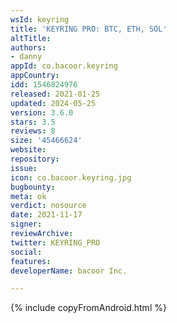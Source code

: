 ```yaml
---
wsId: keyring
title: 'KEYRING PRO: BTC, ETH, SOL'
altTitle: 
authors:
- danny
appId: co.bacoor.keyring
appCountry: 
idd: 1546824976
released: 2021-01-25
updated: 2024-05-25
version: 3.6.0
stars: 3.5
reviews: 8
size: '45466624'
website: 
repository: 
issue: 
icon: co.bacoor.keyring.jpg
bugbounty: 
meta: ok
verdict: nosource
date: 2021-11-17
signer: 
reviewArchive: 
twitter: KEYRING_PRO
social: 
features: 
developerName: bacoor Inc.

---
```


{% include copyFromAndroid.html %}